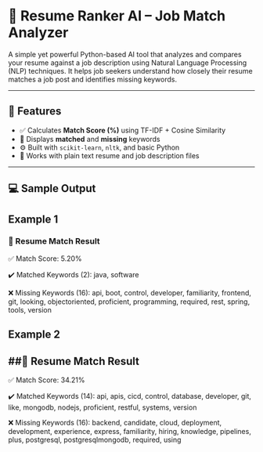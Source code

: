 # 🧠 Resume Ranker AI – Job Match Analyzer

A simple yet powerful Python-based AI tool that analyzes and compares your resume against a job description using Natural Language Processing (NLP) techniques. It helps job seekers understand how closely their resume matches a job post and identifies missing keywords.

---

## 🚀 Features

- ✅ Calculates **Match Score (%)** using TF-IDF + Cosine Similarity
- 🧩 Displays **matched** and **missing** keywords
- ⚙️ Built with `scikit-learn`, `nltk`, and basic Python
- 📄 Works with plain text resume and job description files

---

## 💻 Sample Output

## Example 1

### 🧠 Resume Match Result

✅ Match Score: 5.20%

✔️ Matched Keywords (2):
java, software

❌ Missing Keywords (16):
api, boot, control, developer, familiarity, frontend, git, looking, objectoriented, proficient, programming, required, rest, spring, tools, version

## Example 2

##🧠 Resume Match Result
----------------------------------------
✅ Match Score: 34.21%

✔️ Matched Keywords (14):
api, apis, cicd, control, database, developer, git, like, mongodb, nodejs, proficient, restful, systems, version

❌ Missing Keywords (16):
backend, candidate, cloud, deployment, development, experience, express, familiarity, hiring, knowledge, pipelines, plus, postgresql, postgresqlmongodb, required, using
